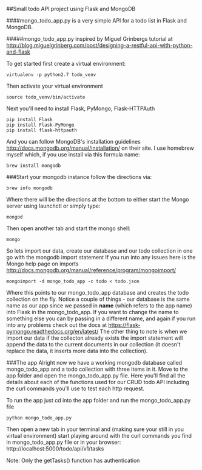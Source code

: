 ##Small todo API project using Flask and MongoDB

####mongo_todo_app.py is a very simple API for a todo list in Flask and MongoDB.

#####mongo_todo_app.py inspired by Miguel Grinbergs tutorial at http://blog.miguelgrinberg.com/post/designing-a-restful-api-with-python-and-flask

To get started first create a virtual environment:
```
virtualenv -p python2.7 todo_venv
```

Then activate your virtual environment
```
source todo_venv/bin/activate
```

Next you'll need to install Flask, PyMongo, Flask-HTTPAuth
```
pip install Flask
pip install Flask-PyMongo
pip install flask-httpauth
```

And you can follow MongoDB's installation guidelines http://docs.mongodb.org/manual/installation/ on their site.  I use homebrew myself which, if you use install via this formula name:
```
brew install mongodb
```

###Start your mongodb instance follow the directions via:
```
brew info mongodb
```

Where there will be the directions at the bottom to either start the Mongo server using launchctl or simply type:
```
mongod
```

Then open another tab and start the mongo shell:
```
mongo
```

So lets import our data, create our database and our todo collection in one go with the mongodb import statement
If you run into any issues here is the Mongo help page on imports
http://docs.mongodb.org/manual/reference/program/mongoimport/
```
mongoimport -d mongo_todo_app -c todo < todo.json
```
Where this points to our mongo_todo_app database and creates the todo collection on the fly. Notice a couple of things - our database is the same name as our app since we passed in __name__ (which refers to the app name) into Flask in the mongo_todo_app. If you want to change the name to something else you can by passing in a different name, and again if you run into any problems check out the docs at https://flask-pymongo.readthedocs.org/en/latest/
The other thing to note is when we import our data if the collecton already exists the import statement will append the data to the current documents in our collection (it doesn't replace the data, it inserts more data into the collection).


###The app
Alright now we have a working mongodb database called mongo_todo_app and a todo collection with three items in it.
Move to the app folder and open the mongo_todo_app.py file.  Here you'll find all the details about each of the functions used for our CRUD todo API including the curl commands you'll use to test each http request.

To run the app just cd into the app folder and run the mongo_todo_app.py file
```
python mongo_todo_app.py
```

Then open a new tab in your terminal and (making sure your still in you virtual environment) start playing around with the curl commands you find in mongo_todo_app.py file or in your browser: http://localhost:5000/todo/api/v1/tasks

Note: Only the getTasks() function has authentication
